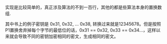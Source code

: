 实现是比较简单的，真正涉及算法的不到一百行，其他的都是些算法本身的置换数组.

其中书上的例子密钥是 0x31, 0x32, ... 0x38, 转换过来就是12345678。但是按照P1置换舍弃掉每个字节的最低位的话，0x31 == 0x32, 0x33 == 0x34...，这样以来就会导致不同的密钥加密相同的密文，生成相同的密文。
